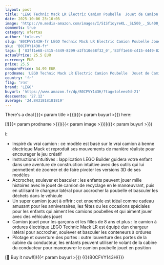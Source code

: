 ```yaml
---
layout: post
title: 'LEGO Technic Mack LR Electric Camion Poubelle  Jouet de Camion Électrique  Véhicule de Recyclage  Cadeau pour Garçons et Filles Dès 8 Ans  avec Accessoires 42167'
date: 2025-10-06 23:10:03
image: 'https://m.media-amazon.com/images/I/51Sf1oyreKL._SL500_._SL400_.jpg'
comments: true
category: ofertas
author: 'tole.es'
slug: 'B0CFVY143H-fr LEGO Technic Mack LR Electric Camion Poubelle Jouet de...'
sku: 'B0CFVY143H-fr'
tags: [ '83ff1e68-c415-4449-8299-a2f510e58f32_0','83ff1e68-c415-4449-8299-a2f510e58f32_1','Arborist Merchandising Root','Camions pour figurines','Jeux et Jouets','Jeux et jouets','Outdoor_8','Self Service','Special Features Stores','Véhicules pour enfants','lego','🇫🇷', ]
actualPrice: 25.5 EUR
currency: EUR
price: 25.5
comparePrice: 34.99 EUR
prodname: 'LEGO Technic Mack LR Electric Camion Poubelle  Jouet de Camion Électrique  Véhicule de Recyclage  Cadeau pour Garçons et Filles Dès 8 Ans  avec Accessoires 42167'
country: 'fr'
flag: '🇫🇷'
brand: 'LEGO'
buyurl: 'https://www.amazon.fr/dp/B0CFVY143H/?tag=tolees0d-21'
descuento: '27.12'
average: '24.8431818181819'
---
```


There's a deal [{{< param title >}}]({{< param buyurl >}})  here:

[![{{< param prodname >}}]({{< param image >}})]({{< param buyurl >}})

ℹ️:

- Inspiré du vrai camion : ce modèle est basé sur le vrai camion à benne électrique Mack et reproduit ses mouvements de manière réaliste pour encourager le jeu créatif
- Instructions intuitives : lapplication LEGO Builder guidera votre enfant dans une aventure de construction intuitive avec des outils qui lui permettent de zoomer et de faire pivoter les versions 3D de ses modèles
- Accrocher, soulever et basculer : les enfants peuvent jouer mille histoires avec le jouet de camion de recyclage en le manœuvrant, puis en utilisant le chargeur latéral pour accrocher la poubelle et basculer les déchets dans le véhicule
- Un super camion jouet à offrir : cet ensemble est idéal comme cadeau amusant pour les anniversaires, les fêtes ou les occasions spéciales pour les enfants qui aiment les camions poubelles et qui aiment jouer avec des véhicules jouet
- Camion jouet pour les garçons et les filles de 8 ans et plus : le camion à ordures électrique LEGO Technic Mack LR est équipé dun chargeur latéral pour accrocher, soulever et basculer les conteneurs à ordures
- Pilotage et ouverture des portes : outre louverture des portes de la cabine du conducteur, les enfants peuvent utiliser le volant de la cabine du conducteur pour manœuvrer le camion poubelle jouet en position

[🛒 Buy it now!!]({{< param buyurl >}})
{{<world>}}B0CFVY143H{{</world>}}
